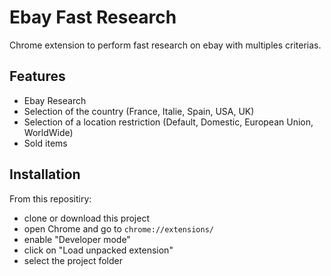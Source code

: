 # Ebay Fast Research

Chrome extension to perform fast research on ebay with multiples criterias.

## Features

- Ebay Research
- Selection of the country (France, Italie, Spain, USA, UK)
- Selection of a location restriction (Default, Domestic, European Union, WorldWide)
- Sold items

## Installation

From this repositiry:
- clone or download this project
- open Chrome and go to `chrome://extensions/`
- enable "Developer mode"
- click on "Load unpacked extension"
- select the project folder